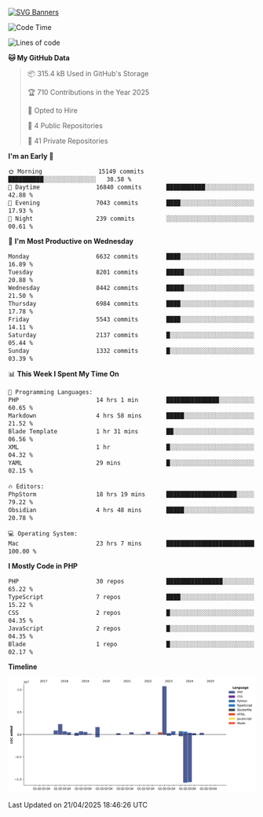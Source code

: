 [![SVG Banners](https://svg-banners.vercel.app/api?type=glitch&text1=Gere_Lajos%F0%9F%92%BB&width=800&height=400)](https://github.com/Akshay090/svg-banners)

<!--START_SECTION:waka-->
![Code Time](http://img.shields.io/badge/Code%20Time-2%2C388%20hrs%2017%20mins-blue)

![Lines of code](https://img.shields.io/badge/From%20Hello%20World%20I%27ve%20Written-23.4%20million%20lines%20of%20code-blue)

**🐱 My GitHub Data** 

> 📦 315.4 kB Used in GitHub's Storage 
 > 
> 🏆 710 Contributions in the Year 2025
 > 
> 💼 Opted to Hire
 > 
> 📜 4 Public Repositories 
 > 
> 🔑 41 Private Repositories 
 > 
**I'm an Early 🐤** 

```text
🌞 Morning                15149 commits       ██████████░░░░░░░░░░░░░░░   38.58 % 
🌆 Daytime                16840 commits       ███████████░░░░░░░░░░░░░░   42.88 % 
🌃 Evening                7043 commits        ████░░░░░░░░░░░░░░░░░░░░░   17.93 % 
🌙 Night                  239 commits         ░░░░░░░░░░░░░░░░░░░░░░░░░   00.61 % 
```
📅 **I'm Most Productive on Wednesday** 

```text
Monday                   6632 commits        ████░░░░░░░░░░░░░░░░░░░░░   16.89 % 
Tuesday                  8201 commits        █████░░░░░░░░░░░░░░░░░░░░   20.88 % 
Wednesday                8442 commits        █████░░░░░░░░░░░░░░░░░░░░   21.50 % 
Thursday                 6984 commits        ████░░░░░░░░░░░░░░░░░░░░░   17.78 % 
Friday                   5543 commits        ████░░░░░░░░░░░░░░░░░░░░░   14.11 % 
Saturday                 2137 commits        █░░░░░░░░░░░░░░░░░░░░░░░░   05.44 % 
Sunday                   1332 commits        █░░░░░░░░░░░░░░░░░░░░░░░░   03.39 % 
```


📊 **This Week I Spent My Time On** 

```text
💬 Programming Languages: 
PHP                      14 hrs 1 min        ███████████████░░░░░░░░░░   60.65 % 
Markdown                 4 hrs 58 mins       █████░░░░░░░░░░░░░░░░░░░░   21.52 % 
Blade Template           1 hr 31 mins        ██░░░░░░░░░░░░░░░░░░░░░░░   06.56 % 
XML                      1 hr                █░░░░░░░░░░░░░░░░░░░░░░░░   04.32 % 
YAML                     29 mins             █░░░░░░░░░░░░░░░░░░░░░░░░   02.15 % 

🔥 Editors: 
PhpStorm                 18 hrs 19 mins      ████████████████████░░░░░   79.22 % 
Obsidian                 4 hrs 48 mins       █████░░░░░░░░░░░░░░░░░░░░   20.78 % 

💻 Operating System: 
Mac                      23 hrs 7 mins       █████████████████████████   100.00 % 
```

**I Mostly Code in PHP** 

```text
PHP                      30 repos            ████████████████░░░░░░░░░   65.22 % 
TypeScript               7 repos             ████░░░░░░░░░░░░░░░░░░░░░   15.22 % 
CSS                      2 repos             █░░░░░░░░░░░░░░░░░░░░░░░░   04.35 % 
JavaScript               2 repos             █░░░░░░░░░░░░░░░░░░░░░░░░   04.35 % 
Blade                    1 repo              █░░░░░░░░░░░░░░░░░░░░░░░░   02.17 % 
```



**Timeline**

![Lines of Code chart](https://raw.githubusercontent.com/gere-lajos/gere-lajos/main/assets/bar_graph.png)


 Last Updated on 21/04/2025 18:46:26 UTC
<!--END_SECTION:waka-->
